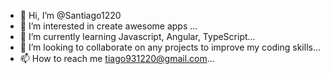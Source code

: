 - 👋 Hi, I’m @Santiago1220
- 👀 I’m interested in create awesome apps ...
- 🌱 I’m currently learning Javascript, Angular, TypeScript...
- 💞️ I’m looking to collaborate on any projects to improve my coding skills...
- 📫 How to reach me tiago931220@gmail.com...

